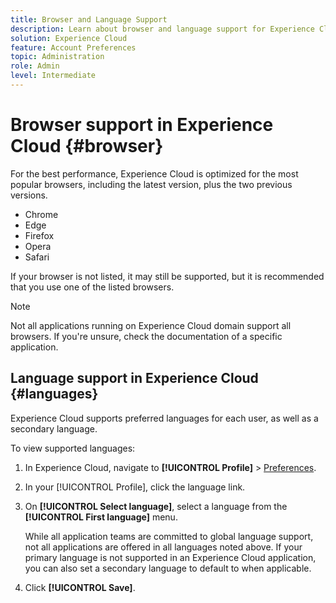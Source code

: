 ```yaml
---
title: Browser and Language Support
description: Learn about browser and language support for Experience Cloud applications. Select a primary and secondary language in your account profile.
solution: Experience Cloud
feature: Account Preferences
topic: Administration
role: Admin
level: Intermediate
---
```

# Browser support in Experience Cloud {#browser}

For the best performance, Experience Cloud is optimized for the most popular browsers, including the latest version, plus the two previous versions.

* Chrome
* Edge
* Firefox
* Opera
* Safari

If your browser is not listed, it may still be supported, but it is recommended that you use one of the listed browsers. 

>[!NOTE]
>
>Not all applications running on Experience Cloud domain support all browsers. If you're unsure, check the documentation of a specific application.

## Language support in Experience Cloud {#languages}

Experience Cloud supports preferred languages for each user, as well as a secondary language. 

To view supported languages:

1. In Experience Cloud, navigate to **[!UICONTROL Profile]** > [Preferences](https://experience.adobe.com/preferences).

1. In your [!UICONTROL Profile], click the language link.

1. On **[!UICONTROL Select language]**, select a language from the **[!UICONTROL First language]** menu.

    While all application teams are committed to global language support, not all applications are offered in all languages noted above. If your primary language is not supported in an Experience Cloud application, you can also set a secondary language to default to when applicable.

1. Click **[!UICONTROL Save]**.